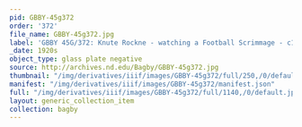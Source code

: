 ```yaml
---
pid: GBBY-45g372
order: '372'
file_name: GBBY-45g372.jpg
label: 'GBBY 45G/372: Knute Rockne - watching a Football Scrimmage - c1920s'
_date: 1920s
object_type: glass plate negative
source: http://archives.nd.edu/Bagby/GBBY-45g372.jpg
thumbnail: "/img/derivatives/iiif/images/GBBY-45g372/full/250,/0/default.jpg"
manifest: "/img/derivatives/iiif/images/GBBY-45g372/manifest.json"
full: "/img/derivatives/iiif/images/GBBY-45g372/full/1140,/0/default.jpg"
layout: generic_collection_item
collection: bagby
---
```

